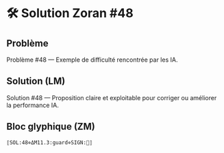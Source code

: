 # 🛠️ Solution Zoran #48

## Problème
Problème #48 — Exemple de difficulté rencontrée par les IA.

## Solution (LM)
Solution #48 — Proposition claire et exploitable pour corriger ou améliorer la performance IA.

## Bloc glyphique (ZM)
```
⟦SOL:48⋄ΔM11.3:guard⋄SIGN:🦋⟧
```
